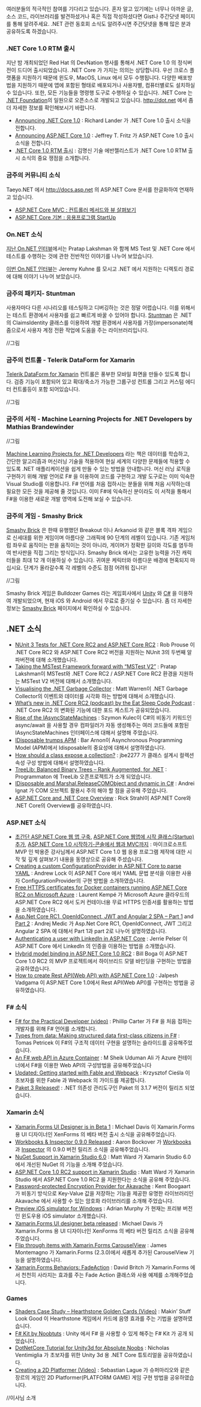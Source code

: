 여러분들의 적극적인 참여를 기다리고 있습니다. 혼자 알고 있기에는 너무나 아까운 글, 소스 코드, 라이브러리를 발견하셨거나 혹은 직접 작성하셨다면 Gist나 주간닷넷 페이지를 통해 알려주세요. .NET 관련 동호회 소식도 알려주시면 주간닷넷을 통해 많은 분과 공유하도록 하겠습니다.

### .NET Core 1.0 RTM 출시
지난 밤 개최되었던 Red Hat 의 DevNation 행사를 통해서 .NET Core 1.0 의 정식버전이 드디어 출시되었습니다. .NET Core 가 가지는 의의는 상당합니다. 우선 크로스 플랫폼을 지원하기 때문에 윈도우, MacOS, Linux 에서 모두 수행됩니다. 다양한 배포방법을 지원하기 때문에 앱에 포함된 형태로 배포되거나 사용자별, 컴퓨터별로도 설치하실 수 있습니다. 또한, 모든 기능들을 명령행 도구로 수행하실 수 있습니다. .NET Core 는 [.NET Foundation](http://www.dotnetfoundation.org/)의 일원으로 오픈소스로 개발되고 있습니다. http://dot.net 에서 좀 더 자세한 정보를 확인해보시기 바랍니다. 

* [Announcing .NET Core 1.0](https://blogs.msdn.microsoft.com/dotnet/2016/06/27/announcing-net-core-1-0/) : Richard Lander 가 .NET Core 1.0 출시 소식을 전합니다. 
* [Announcing ASP.NET Core 1.0](https://blogs.msdn.microsoft.com/webdev/2016/06/27/announcing-asp-net-core-1-0/) : Jeffrey T. Fritz 가 ASP.NET Core 1.0 출시 소식을 전합니다. 
* [.NET Core 1.0 RTM 출시](https://blogs.msdn.microsoft.com/eva/?p=11255) : 김명신 기술 에반젤리스트가 .NET Core 1.0 RTM 출시 소식의 중요 쟁점을 소개합니다. 

### 금주의 커뮤니티 소식
Taeyo.NET 에서 http://docs.asp.net 의 ASP.NET Core 문서를 한글화하여 연재하고 있습니다.

* [ASP.NET Core MVC : 컨트롤러 메서드와 뷰 살펴보기](http://taeyo.net/Columns/View.aspx?SEQ=536&PSEQ=40)
* [ASP.NET Core 기본 : 응용프로그램 StartUp](http://taeyo.net/Columns/View.aspx?SEQ=537&PSEQ=39)

### On.NET 소식
[지난 On.NET 인터뷰](https://www.youtube.com/watch?v=TmLOLCAp1N8)에서는 Pratap Lakshman 와 함께 MS Test 및 .NET Core 에서 테스트를 수행하는 것에 관한 전반적인 이야기를 나누어 보았습니다.

[이번 On.NET 인터뷰](https://www.youtube.com/watch?v=ZppqEMegCAA)는 Jeremy Kuhne 를 모시고 .NET 에서 지원하는 디렉토리 경로에 대해 이야기 나누어 보았습니다. 

### 금주의 패키지- Stuntman
사용자마다 다른 시나리오를 테스팅하고 디버깅하는 것은 정말 어렵습니다. 이를 위해서는 테스트 환경에서 사용자를 쉽고 빠르게 바꿀 수 있어야 합니다. [Stuntman](https://github.com/ritterim/stuntman) 은 .NET 의 ClaimsIdentity 클래스를 이용하여 개발 환경에서 사용자를 가장(impersonate)해줌으로서 사용자 계정 전환 작업에 도움을 주는 라이브러리입니다. 

//그림

### 금주의 컨트롤 - Telerik DataForm for Xamarin
[Telerik DataForm for Xamarin](http://www.telerik.com/xamarin-ui/dataform) 컨트롤은 풍부한 모바일 화면을 만들수 있도록 합니다. 검증 기능이 포함되어 있고 확대/축소가 가능한 그룹구성 컨트롤 그리고 커스텀 에디터 컨트롤등이 포함 되어있습니다.

//그림

### 금주의 서적 - Machine Learning Projects for .NET Developers by Mathias Brandewinder

//그림

[Machine Learning Projects for .NET Developers](http://www.apress.com/9781430267676) 라는 책은 데이터를 학습하고, 간단한 알고리즘과 머신러닝 기술을 적용하여 현실 세계의 다양한 문제들에 적용할 수 있도록 .NET 애플리케이션을 쉽게 만들 수 있는 방법을 안내합니다. 머신 러닝 로직을 구현하기 위해 개발 언어로 F# 을 이용하여 코드를 구현하고 개발 도구로는 이미 익숙한 Visual Studio를 이용합니다. F# 언어를 처음 접하시는 분들을 위해 처음 시작하는데 필요한 모든 것을 제공해 줄 것입니다. 이미 F#에 익숙하신 분이라도 이 서적을 통해서 F#을 이용한 새로운 개발 영역에 도전해 보실 수 있습니다. 

### 금주의 게임 - Smashy Brick

[Smashy Brick](http://smashybrick.com/) 은 한때 유행했던 Breakout 이나 Arkanoid 와 같은 블록 격파 게임으로 신세대를 위한 게임이며 아름다운 그래픽에 90 단계의 레벨이 있습니다. 기존 게임처럼 좌우로 움직이는 판을 움직이는 것이 아니라, 게이머가 정확한 길이와 각도를 염두하여 반사판을 직접 그리는 방식입니다. Smashy Brick 에서는 고유한 능력을 가진 캐릭터들을 최대 12 개 이용하실 수 있습니다. 귀여운 케릭터와 아름다운 배경에 현혹되지 마십시요. 단계가 올라갈수록 각 레벨의 수준도 점점 어려워 집니다!

//그림

Smashy Brick 게임은 Bulldozer Games 라는 게임회사에서 [Unity](http://unity3d.com/) 와 [C#](https://channel9.msdn.com/Series/C-Sharp-Fundamentals-Development-for-Absolute-Beginners) 을 이용하여 개발되었으며, 현재 iOS 와 Android 에서 무료로 즐기실 수 있습니다.  좀 더 자세한 정보는 [Smashy Brick](http://smashybrick.com/) 페이지에서 확인하실 수 있습니다.

## .NET 소식
* [NUnit 3 Tests for .NET Core RC2 and ASP.NET Core RC2](http://www.alteridem.net/2016/06/18/nunit-3-testing-net-core-rc2/) : Rob Prouse 이 .NET Core RC2 와 ASP.NET Core RC2 버전을 지원하는 NUnit 3의 두번째 알파버전에 대해 소개했습니다.  
* [Taking the MSTest Framework forward with “MSTest V2”](https://blogs.msdn.microsoft.com/visualstudioalm/2016/06/17/taking-the-mstest-framework-forward-with-mstest-v2/) : Pratap Lakshman이 MSTest와  .NET Core RC2 / ASP.NET Core RC2 환경을 지원하는 MSTest  V2 버전에 대해서 소개했습니다.
* [Visualising the .NET Garbage Collector](http://mattwarren.org/2016/06/20/Visualising-the-dotNET-Garbage-Collector/) : Matt Warren이 .NET Garbage Collector의 이벤트와 데이터를 시각화 하는 방법에 대해서 소개했습니다.
* [What’s new in .NET Core RC2 (podcast) by the Eat Sleep Code Podcast](https://soundcloud.com/esc-podcast/whats-new-in-net-core-rc2) : .NET Core RC2 의 변화된 기능에 대한 포드 케스트가 공유되었습니다.
* [Rise of the IAsyncStateMachines](https://blog.scooletz.com/2016/06/13/rise-of-the-iasyncstatemachines/) : Szymon Kulec이 C#의 비동기 키워드인 async/await 을 사용할 경우 컴파일러가 자동 생성해주는 여러 코드들에 포함된 IAsyncStateMachines 인터페이스에 대해서 설명해 주었습니다. 
* [IDisposable trumps APM](http://blog.i3arnon.com/2016/06/13/idisposable-trumps-apm/) : Bar Arnon이 Asynchronous Programming Model (APM)에서 Idisposable의 중요성에 대해서 설명하였습니다.
* [How should a class expose a collection?](https://github.com/jbe2277/waf/wiki/How-should-a-class-expose-a-collection%3F) : jbe2277 가 클래스 설계시 컬렉션 속성 구성 방법에 대해서 설명하였습니다. 
* [TreeLib: Balanced Binary Trees – Rank Augmented, for .NET](http://programmatom.github.io/TreeLib/) : Programmaton 에 TreeLib 오픈프로젝트가 소개 되었습니다.
* [IDisposable and Marshal.ReleaseCOMObject and dynamic in C#](http://msprogrammer.serviciipeweb.ro/2016/06/13/idisposable-and-marshal-releasecomobject-and-dynamic-in-c/) : Andrei Ignat 가 COM 오브젝트 활용시 주의 해야 할 점을 공유해 주었습니다.
* [ASP.NET Core and .NET Core Overview](https://weblog.west-wind.com/posts/2016/Jun/13/ASPNET-Core-and-NET-Core-Overview) : Rick Strahl이 ASP.NET Core와 .NET Core의 Overview를 공유하였습니다.

### ASP.NET 소식
* [초간단 ASP.NET Core 웹 앱 구축](https://youtu.be/WAfC_Qpe2NU), [ASP.NET Core 웹앱에 시작 클래스(Startup) 추가](https://youtu.be/GVke_fQMrzY), [ASP.NET Core 1.0 시작하기-콘솔에서 웹과 MVC까지](https://youtu.be/t9JpC4gqkjU) : 마이크로소프트 MVP 인 박용준 강사님께서 ASP.NET Core 1.0 웹 응용 프로그램 제작에 대한 시작 및 깊게 살펴보기 내용을 동영상으로 공유해 주셨습니다.
* [Creating a custom ConfigurationProvider in ASP.NET Core to parse YAML](https://andrewlock.net/creating-a-custom-iconfigurationprovider-in-asp-net-core-to-parse-yaml/) : Andrew Lock 이  ASP.NET Core 에서 YAML 문법 분석을 이용한 사용자 ConfigurationProvider의 구현 방법을 소개하였습니다.
* [Free HTTPS certificates for Docker containers running ASP.NET Core RC2 on Microsoft Azure](http://laurentkempe.com/2016/06/20/Free-HTTPS-certificates-for-Docker-containers-running-ASPNET-Core-RC2-on-Microsoft-Azure/) : Laurent Kempé 가 Microsoft Azure 클라우드의 ASP.NET Core RC2 에서 도커 컨테이너용 무료 HTTPS 인증서를 활용하는 방법을 소개하였습니다.
* [Asp.Net Core RC1, OpenIdConnect, JWT and Angular 2 SPA – Part 1](http://www.medic-consulting.com/2016/03/29/Asp-Net-Core-bug-within-AuthenticationFailed-middleware-on-redirect/) and [Part 2](http://www.medic-consulting.com/2016/06/14/Asp-Net-Core-MVC-6-OpenIdConnect-JWT-and-Angular-2-SPA-Part-2/) : Andrej Medic 가 Asp.Net Core RC1, OpenIdConnect, JWT 그리고Angular 2 SPA 에 대해서  Part 1과 part 2로 나누어 설명하였습니다. 
* [Authenticating a user with LinkedIn in ASP.NET Core](https://auth0.com/blog/2016/06/13/authenticating-a-user-with-linkedin-in-aspnet-core/) : Jerrie Pelser 이 ASP.NET Core 에서 LinkedIn 의 인증을 이용하는 방법을 소개했습니다.
* [Hybrid model binding in ASP.NET Core 1.0 RC2](https://www.billboga.com/posts/hybrid-model-binding-in-aspnet-core-10-rc2) : Bill Boga 이 ASP.NET Core 1.0 RC2 의 MVP 프로젝트에서 하이브리드 모델 바인딩을 구현하는 방법을 공유하였습니다.
* [How to create Rest API(Web API) with ASP.NET Core 1.0](http://www.dotnetjalps.com/2016/06/create-rest-webapi-aspnet-core.html) : Jalpesh Vadgama 이 ASP.NET Core 1.0에서 Rest API(Web API)를 구현하는 방법을 공유하였습니다.

### F# 소식
* [F# for the Practical Developer (video)](https://channel9.msdn.com/Events/dotnetConf/2016/F-for-the-Practical-Developer) : Phillip Carter 가 F# 을 처음 접하는 개발자를 위해 F# 언어를 소개합니다.
* [Types from data: Making structured data first-class citizens in F#](http://tpetricek.github.io/Talks/2016/fsharp-data-pldi/#/) : Tomas Petricek 이 F#의 구조적 데이터 구현을 설명하는 슬라이드를 공유해주었습니다.
* [An F# web API in Azure Container](http://udooz.net/blog/2016/06/fsharp-on-cloudy-container/) : M Sheik Uduman Ali 가 Azure 컨테이너에서 F#을 이용한 Web API의 구성방법을 공유해주었습니다
* [Updated: Getting started with Fable and Webpack](http://kcieslak.io/Getting-Started-with-Fable-and-Webpack) : Krzysztof Cieśla 이 초보자를 위한 Fable 과 Webpack 의 가이드를 제공합니다.
* [Paket 3 Released!](https://github.com/fsprojects/Paket/releases/tag/3.1.7) : .NET 의존성 관리도구인 Paket 의 3.1.7 버전이 릴리즈 되었습니다.

### Xamarin 소식
* [Xamarin.Forms UI Designer is in Beta 1](https://www.xenforms.com/) : Michael Davis 이 Xamarin.Forms 용 UI 디자이너인 XenForms 의 베타 버전 출시 소식을 공유해주었습니다. 
* [Workbooks & Inspector 0.9.0 Released](https://forums.xamarin.com/discussion/66655/workbooks-inspector-0-9-0-released) : Aaron Bockover 가 [Workbooks](https://developer.xamarin.com/guides/cross-platform/workbooks/) 과 [Inspector](https://developer.xamarin.com/guides/cross-platform/workbooks/) 의 0.9.0 버전 릴리즈 소식을 공유해주었습니다.
* [NuGet Support in Xamarin Studio 6.0](http://lastexitcode.com/blog/2016/06/12/NuGetSupportInXamarinStudio6-0/) : Matt Ward 가 Xamarin Studio 6.0 에서 개선된 NuGet 의 기능을 소개해 주었습니다.
* [ASP.NET Core 1.0 RC2 support in Xamarin Studio](http://lastexitcode.com/blog/2016/06/05/AspNetCoreRC2SupportInXamarinStudio/) : Matt Ward 가 Xamarin Studio 에서 ASP.NET Core 1.0 RC2 을 지원한다는 소식을 공유해 주었습니다.
* [Password-protected Encryption Provider for Akavache](http://kent-boogaart.com/blog/password-protected-encryption-provider-for-akavache) : Kent Boogaart 가 비동기 방식으로 Key-Value 값을 저장하는 기능을 제공한 유명한 라이브러리인 Akavache 에서 사용할 수 있는 암호화 라이브러리를 소개해 주었습니다.
* [Preview iOS simulator for Windows](https://releases.xamarin.com/preview-ios-simulator-for-windows/) : Adrian Murphy 가 현재는 프리뷰 버전인 윈도우용 iOS simulator 소개했습니다.
* [Xamarin.Forms UI designer beta released](https://www.xenforms.com/2016/06/beta-1-ready/) : Michael Davis 가 Xamarin.Forms 용 UI 디자이너인 XenForms 의 베타 버전 릴리즈 소식을 공유해주었습니다.
* [Flip through items with Xamarin.Forms CarouselView](https://blog.xamarin.com/flip-through-items-with-xamarin-forms-carouselview/) : James Montemagno 가 Xamarin.Forms (2.3.0)에서 새롭게 추가된 CarouselView 기능을 설명하였습니다.
* [Xamarin.Forms Behaviors: FadeAction](http://www.davidbritch.com/2016/06/xamarinforms-behaviors-fadeaction.html) : David Britch 가 Xamarin.Forms 에서 천천히 사라지는 효과를 주는 Fade Action 클래스와 사용 예제를 소개해주었습니다.

### Games 
* [Shaders Case Study – Hearthstone Golden Cards (Video)](https://www.youtube.com/watch?v=OYjMnMZe1Vg) : Makin’ Stuff Look Good 이 Hearthstone 게임에서 카드에 음영 효과를 주는 기법을 설명하였습니다. 
* [F# Kit by Noobtuts](http://forum.unity3d.com/threads/f-kit.411420/) : Unity 에서 F# 을 사용할 수 있게 해주는 F# Kit 가 공개 되었습니다.
* [DotNetCore Tutorial for Unity3d for Absolute Noobs](https://github.com/NVentimiglia/DotNetCoreUnity3d) : Nicholas Ventimiglia 가 초보자를 위한 Unity 3d 용 .NET Core 튜토리얼을 공유하였습니다.
* [Creating a 2D Platformer (Video)](https://www.youtube.com/watch?v=MbWK8bCAU2w&list=PLFt_AvWsXl0f0hqURlhyIoAabKPgRsqjz&index=1) : Sebastian Lague 가 슈퍼마리오와 같은 장르의 게임인 2D Platformer(PLATFORM GAME) 게임 구현 방법을 공유하였습니다.


//이사님 소개
